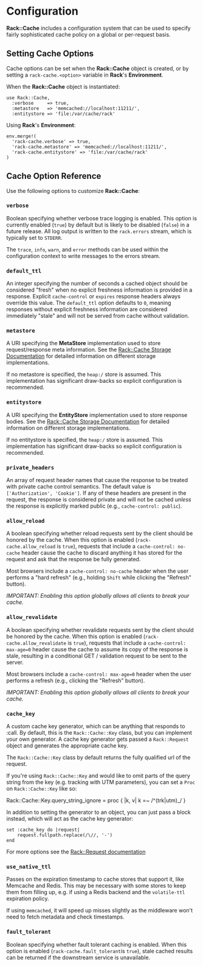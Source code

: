 Configuration
=============

__Rack::Cache__ includes a configuration system that can be used to specify
fairly sophisticated cache policy on a global or per-request basis.

<a id='setopt'></a>

Setting Cache Options
---------------------

Cache options can be set when the __Rack::Cache__ object is created,
or by setting a `rack-cache.<option>` variable in __Rack__'s
__Environment__.

When the __Rack::Cache__ object is instantiated:

    use Rack::Cache,
      :verbose     => true,
      :metastore   => 'memcached://localhost:11211/',
      :entitystore => 'file:/var/cache/rack'

Using __Rack__'s __Environment__:

    env.merge!(
      'rack-cache.verbose' => true,
      'rack-cache.metastore' => 'memcached://localhost:11211/',
      'rack-cache.entitystore' => 'file:/var/cache/rack'
    )

<a id='options'></a>

Cache Option Reference
----------------------

Use the following options to customize __Rack::Cache__:

### `verbose`

Boolean specifying whether verbose trace logging is enabled. This option is
currently enabled (`true`) by default but is likely to be disabled (`false`) in
a future release. All log output is written to the `rack.errors` stream, which
is typically set to `STDERR`.

The `trace`, `info`, `warn`, and `error` methods can be used within the
configuration context to write messages to the errors stream.

### `default_ttl`

An integer specifying the number of seconds a cached object should be considered
"fresh" when no explicit freshness information is provided in a response.
Explicit `cache-control` or `expires` response headers always override this
value. The `default_ttl` option defaults to `0`, meaning responses without
explicit freshness information are considered immediately "stale" and will not
be served from cache without validation.

### `metastore`

A URI specifying the __MetaStore__ implementation used to store request/response
meta information. See the [Rack::Cache Storage Documentation](storage.html)
for detailed information on different storage implementations.

If no metastore is specified, the `heap:/` store is assumed. This implementation
has significant draw-backs so explicit configuration is recommended.

### `entitystore`

A URI specifying the __EntityStore__ implementation used to store
response bodies. See the [Rack::Cache Storage Documentation](storage.html)
for detailed information on different storage implementations.

If no entitystore is specified, the `heap:/` store is assumed. This
implementation has significant draw-backs so explicit configuration is
recommended.

### `private_headers`

An array of request header names that cause the response to be treated with
private cache control semantics. The default value is `['Authorization', 'Cookie']`.
If any of these headers are present in the request, the response is considered
private and will not be cached _unless_ the response is explicitly marked public
(e.g., `cache-control: public`).

### `allow_reload`

A boolean specifying whether reload requests sent by the client should be
honored by the cache. When this option is enabled (`rack-cache.allow_reload`
is `true`), requests that include a `cache-control: no-cache` header cause
the cache to discard anything it has stored for the request and ask that the
response be fully generated.

Most browsers include a `cache-control: no-cache` header when the user performs
a "hard refresh" (e.g., holding `Shift` while clicking the "Refresh" button).

*IMPORTANT: Enabling this option globally allows all clients to break your cache.*

### `allow_revalidate`

A boolean specifying whether revalidate requests sent by the client should be
honored by the cache. When this option is enabled (`rack-cache.allow_revalidate`
is `true`), requests that include a `cache-control: max-age=0` header cause the
cache to assume its copy of the response is stale, resulting in a conditional
GET / validation request to be sent to the server.

Most browsers include a `cache-control: max-age=0` header when the user performs
a refresh (e.g., clicking the "Refresh" button).

*IMPORTANT: Enabling this option globally allows all clients to break your cache.*

### `cache_key`

A custom cache key generator, which can be anything that responds to :call.
By default, this is the `Rack::Cache::Key` class, but you can implement your own
generator. A cache key generator gets passed a `Rack::Request` object and generates
the appropriate cache key.

The `Rack::Cache::Key` class by default returns the fully qualified url of the request.

If you're using `Rack::Cache::Key` and would like to omit parts of the query string
from the key (e.g. tracking with UTM parameters), you can set a `Proc` on
`Rack::Cache::Key` like so:

  Rack::Cache::Key.query_string_ignore = proc { |k, v| k =~ /^(trk|utm)_/ }

In addition to setting the generator to an object, you can just pass a block instead,
which will act as the cache key generator:

	set :cache_key do |request|
		request.fullpath.replace(/\//, '-')
	end

For more options see the [Rack::Request documentation](http://rack.rubyforge.org/doc/classes/Rack/Request.html)

### `use_native_ttl`

Passes on the expiration timestamp to cache stores that support it, like
Memcache and Redis. This may be necessary with some stores to keep them from
filling up, e.g. if using a Redis backend and the `volatile-ttl` expiration
policy.

If using `memcached`, it will speed up misses slightly as the middleware won't
need to fetch metadata and check timestamps.

### `fault_tolerant`

Boolean specifying whether fault tolerant caching is enabled. When this option
is enabled (`rack-cache.fault_tolerant`is `true`), stale cached results can be
returned if the downstream service is unavailable.
